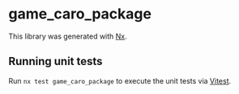 # game_caro_package

This library was generated with [Nx](https://nx.dev).

## Running unit tests

Run `nx test game_caro_package` to execute the unit tests via [Vitest](https://vitest.dev/).
